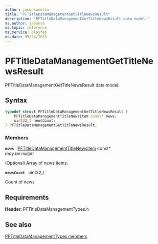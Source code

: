 ```yaml
---
author: jasonsandlin
title: "PFTitleDataManagementGetTitleNewsResult"
description: "PFTitleDataManagementGetTitleNewsResult data model."
ms.author: jasonsa
ms.topic: reference
ms.service: playfab
ms.date: 05/24/2023
---
```


# PFTitleDataManagementGetTitleNewsResult  

PFTitleDataManagementGetTitleNewsResult data model.  

## Syntax  
  
```cpp
typedef struct PFTitleDataManagementGetTitleNewsResult {  
    PFTitleDataManagementTitleNewsItem const* news;  
    uint32_t newsCount;  
} PFTitleDataManagementGetTitleNewsResult;  
```
  
### Members  
  
**`news`** &nbsp; [PFTitleDataManagementTitleNewsItem](pftitledatamanagementtitlenewsitem.md) const*  
*may be nullptr*  
  
(Optional) Array of news items.
  
**`newsCount`** &nbsp; uint32_t  
  
Count of news
  
  
## Requirements  
  
**Header:** PFTitleDataManagementTypes.h
  
## See also  
[PFTitleDataManagementTypes members](../pftitledatamanagementtypes_members.md)  

  
  
